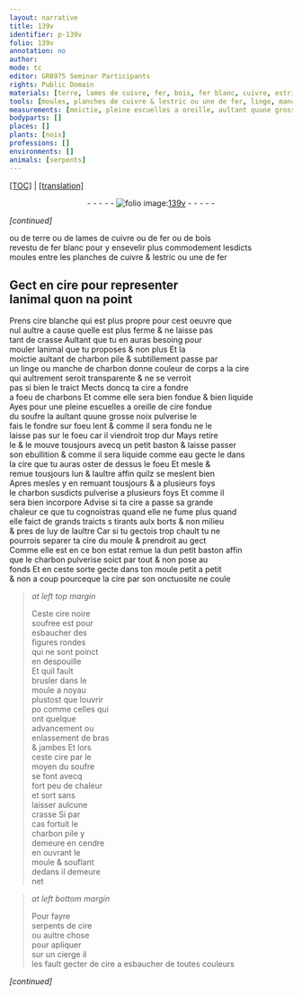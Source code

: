 ```yaml
---
layout: narrative
title: 139v
identifier: p-139v
folio: 139v
annotation: no
author:
mode: tc
editor: GR8975 Seminar Participants
rights: Public Domain
materials: [terre, lames de cuivre, fer, bois, fer blanc, cuivre, estric, cire, cire blanche, crasse, charbon pile, linge, charbon, charbons, soufre, eau, charbon susdicts pulverise, charbon pulverise, cire noire soufree, cendre]
tools: [moules, planches de cuivre & lestric ou une de fer, linge, manche, escuelles a oreille, baston, moule, moule a noyau, cierge]
measurements: [moictie, pleine escuelles a oreille, aultant quune grosse noix]
bodyparts: []
places: []
plants: [noix]
professions: []
environments: []
animals: [serpents]
---
```


<p><a href="{{ site.baseurl }}/diplomatic/">[TOC]</a> | <a href="{{ site.baseurl }}/texts/p-139v_tl/" target="_blank">[translation]</a></p><div class="folio" align="center">- - - - - <a href="http://gallica.bnf.fr/ark:/12148/btv1b10500001g/f284.image" target="_blank"><img src="https://cu-mkp.github.io/2017-workshop-edition/assets/photo-icon.png" alt="folio image: " style="display:inline-block; margin-bottom:-3px;"/>139v</a> - - - - - </div>  
 
*[continued]*
  
ou de <span class="m">terre</span> ou de <span class="m">lames de cuivre</span> ou de <span class="m">fer</span> ou de <span class="m">bois</span><br/> revestu de <span class="m">fer blanc</span> pour y ensevelir plus commodem<span class="exp">ent</span> lesdicts<br/> <span class="tl">moules</span> entre les <span class="tl">planches de <span class="m">cuivre</span> & l<span class="m">estric</span> ou une de <span class="m">fer</span></span>
 
 
  

## Gect en <span class="m">cire</span> pour representer<br/> lanimal quon na point

 
P<span class="exp">rens</span> <span class="m">cire blanche</span> qui est plus propre pour cest oeuvre que<br/> nul aultre a cause quelle est plus ferme & ne laisse pas<br/> tant de <span class="m">crasse</span> Aultant que tu en auras besoing pour<br/> mouler lanimal que tu proposes & non plus Et la<br/> <span class="ms">moictie</span> aultant de <span class="m">charbon pile</span> & subtillem<span class="exp">ent</span> passe par<br/> un <span class="tl"><span class="m">linge</span></span> ou <span class="tl">manche</span> de <span class="m">charbon</span> donne couleur <span class="add">de corps</span> a la <span class="m">cire</span><br/> qui aultrement seroit transparente & ne se verroit<br/> pas si bien le traict Mects doncq ta <span class="m">cire</span> a fondre<br/> a foeu de <span class="m">charbons</span> Et co<span class="exp">mm</span>e elle sera bien fondue & bien liquide<br/> Ayes pour une <span class="ms">pleine <span class="tl">escuelles a oreille</span></span> de <span class="m">cire</span> fondue<br/> du <span class="m">soufre</span> <span class="del">la</span> <span class="ms">aultant quune grosse <span class="pa">noix</span></span> pulverise le<br/> fais le fondre sur foeu lent & co<span class="exp">mm</span>e il sera fondu ne le<br/> laisse pas sur le foeu car il viendroit <span class="add">trop</span> dur Mays retire<br/> le & le mouve tousjours avecq un petit <span class="tl">baston</span> & laisse passer<br/> son ebullition & co<span class="exp">mm</span>e il sera liquide co<span class="exp">mm</span>e <span class="m">eau</span> gecte le dans<br/> la <span class="m">cire</span> que tu auras oster de dessus le foeu Et mesle &<br/> remue tousjours lun & laultre affin quilz se meslent bien<br/> Apres mesles y en remuant tousjours & a plusieurs foys<br/> le <span class="m">charbon susdicts pulverise</span> a plusieurs foys Et co<span class="exp">mm</span>e il<br/> sera bien incorpore Advise si ta <span class="m">cire</span> a passe sa grande<br/> chaleur ce que tu cognoistras quand elle ne fume plus quand<br/> elle faict de grands traicts <span class="del">s</span> <span class="del"><span class="ill"></span></span> tirants aulx borts & non milieu<br/> & pres <span class="del">de</span> luy de laultre Car si tu gectois trop chault tu ne<br/> pourrois separer ta <span class="m">cire</span> du <span class="tl">moule</span> & prendroit au gect<br/> Co<span class="exp">mm</span>e elle est en ce bon estat remue la du<span class="exp">n</span> petit <span class="tl">baston</span> affin<br/> que le <span class="m">charbon pulverise</span> soict par tout & non pose au<br/> fonds Et en ceste sorte gecte dans ton <span class="tl">moule</span> petit a petit<br/> & non a coup pourceque la <span class="m">cire</span> par son onctuosite ne coule
 
> *at left top margin*
> 
> 
>   Ceste <span class="m">cire noire<br/> soufree</span> est pour<br/> esbaucher des<br/> figures rondes<br/> qui ne sont poinct<br/> en despouille<br/> Et quil fault<br/> brusler dans le<br/> <span class="tl">moule a noyau</span><br/> plustost que louvrir<br/> <span class="del">po</span> co<span class="exp">mm</span>e celles qui<br/> ont quelque<br/> advancement ou<br/> enlassem<span class="exp">ent</span> de bras<br/> & jambes Et lors<br/> ceste <span class="m">cire</span> par le<br/> moyen du <span class="m">soufre</span><br/> se font avecq<br/> fort peu de chaleur<br/> et sort sans<br/> laisser aulcune<br/> <span class="m">crasse</span> Si par<br/> cas fortuit le<br/> <span class="m">charbon pile</span> y<br/> demeure en <span class="m">cendre</span><br/> en ouvrant le<br/> <span class="tl">moule</span> & soufla<span class="exp">n</span>t<br/> dedans il demeure<br/> net
 
> *at left bottom margin*
> 
> 
>   Pour fayre<br/> <span class="al">serpents</span> de <span class="m">cire</span><br/> ou aultre chose<br/> pour apliquer<br/> sur un <span class="tl">cierge</span> il<br/> les fault gecter de <span class="m">cire</span> a esbaucher de toutes couleurs
 
*[continued]*
 
